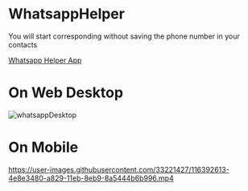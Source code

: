 # WhatsappHelper
You will start corresponding without saving the phone number in your contacts

[Whatsapp Helper App](https://guyhassan.github.io/WhatsappHelper/)

# On Web Desktop
![whatsappDesktop](https://user-images.githubusercontent.com/33221427/116391996-906aab00-a828-11eb-9f7c-4dbff09886d4.gif)

# On Mobile

https://user-images.githubusercontent.com/33221427/116392613-4e8e3480-a829-11eb-8eb9-8a5444b6b996.mp4
